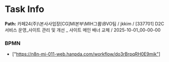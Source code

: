 # Task Info

**Path:** 카페24(주)\본사사업장\[CG]MI본부\MIH그룹\BVO팀 / jkkim / [337701] D2C 서비스 운영_사이트 관리 및 개선 _ 사이트 메인 배너 교체 / 2025-10-01_00-00-00

### BPMN
- ["https://n8n-mi-011-web.hanpda.com/workflow/do3rBrpqRH0E9mik"]

